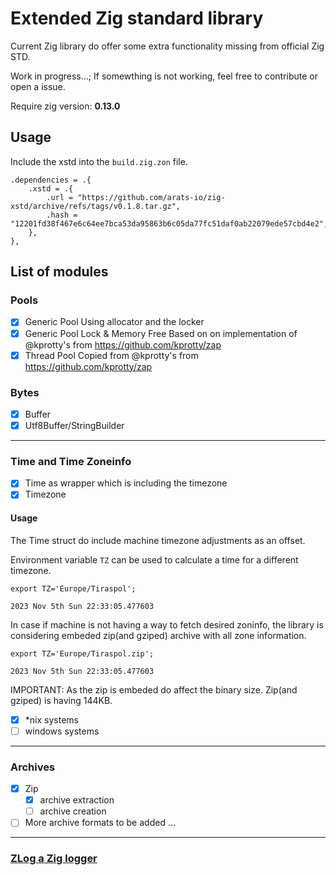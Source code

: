 # Extended Zig standard library

Current Zig library do offer some extra functionality missing from official Zig STD.

Work in progress...; If somewthing is not working, feel free to contribute or open a issue.

Require zig version: **0.13.0**

## Usage

Include the xstd into the `build.zig.zon` file.

```
.dependencies = .{
    .xstd = .{
        .url = "https://github.com/arats-io/zig-xstd/archive/refs/tags/v0.1.8.tar.gz",
        .hash = "12201fd38f467e6c64ee7bca53da95863b6c05da77fc51daf0ab22079ede57cbd4e2",
    },
},
```

## List of modules

### Pools

- [x] Generic Pool
      Using allocator and the locker
- [x] Generic Pool Lock & Memory Free
      Based on on implementation of @kprotty's from https://github.com/kprotty/zap
- [x] Thread Pool
      Copied from @kprotty's from https://github.com/kprotty/zap

### Bytes

- [x] Buffer
- [x] Utf8Buffer/StringBuilder

---

### Time and Time Zoneinfo

- [x] Time as wrapper which is including the timezone
- [x] Timezone

#### Usage

The Time struct do include machine timezone adjustments as an offset.

Environment variable `TZ` can be used to calculate a time for a different timezone.

```
export TZ='Europe/Tiraspol';

2023 Nov 5th Sun 22:33:05.477603
```

In case if machine is not having a way to fetch desired zoninfo, the library is considering embeded zip(and gziped) archive with all zone information.

```
export TZ='Europe/Tiraspol.zip';

2023 Nov 5th Sun 22:33:05.477603
```

IMPORTANT: As the zip is embeded do affect the binary size. Zip(and gziped) is having 144KB.

- [x] \*nix systems
- [ ] windows systems

---

### Archives

- [x] Zip
  - [x] archive extraction
  - [ ] archive creation
- [ ] More archive formats to be added ...

---

### [ZLog a Zig logger](./src/zlog/README.md)
